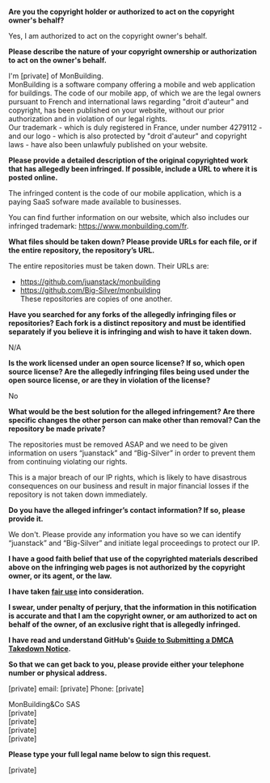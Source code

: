 **Are you the copyright holder or authorized to act on the copyright owner's behalf?**

Yes, I am authorized to act on the copyright owner's behalf.

**Please describe the nature of your copyright ownership or authorization to act on the owner's behalf.**

I'm [private] of MonBuilding.  
MonBuilding is a software company offering a mobile and web application for buildings. The code of our mobile app, of which we are the legal owners pursuant to French and international laws regarding "droit d'auteur" and copyright, has been published on your website, without our prior authorization and in violation of our legal rights.  
Our trademark - which is duly registered in France, under number 4279112 - and our logo - which is also protected by "droit d'auteur" and copyright laws - have also been unlawfuly published on your website.

**Please provide a detailed description of the original copyrighted work that has allegedly been infringed. If possible, include a URL to where it is posted online.**

The infringed content is the code of our mobile application, which is a paying SaaS sofware made available to businesses.

You can find further information on our website, which also includes our infringed trademark:   https://www.monbuilding.com/fr.

**What files should be taken down? Please provide URLs for each file, or if the entire repository, the repository’s URL.**

The entire repositories must be taken down. Their URLs are:  
- https://github.com/juanstack/monbuilding  
- https://github.com/Big-Silver/monbuilding  
These repositories are copies of one another.

**Have you searched for any forks of the allegedly infringing files or repositories? Each fork is a distinct repository and must be identified separately if you believe it is infringing and wish to have it taken down.**

N/A

**Is the work licensed under an open source license? If so, which open source license? Are the allegedly infringing files being used under the open source license, or are they in violation of the license?**

No

**What would be the best solution for the alleged infringement? Are there specific changes the other person can make other than removal? Can the repository be made private?**

The repositories must be removed ASAP and we need to be given information on users “juanstack” and “Big-Silver” in order to prevent them from continuing violating our rights.

This is a major breach of our IP rights, which is likely to have disastrous consequences on our business and result in major financial losses if the repository is not taken down immediately.

**Do you have the alleged infringer’s contact information? If so, please provide it.**

We don't. Please provide any information you have so we can identify “juanstack” and “Big-Silver” and initiate legal proceedings to protect our IP.

**I have a good faith belief that use of the copyrighted materials described above on the infringing web pages is not authorized by the copyright owner, or its agent, or the law.**

**I have taken <a href="https://www.lumendatabase.org/topics/22">fair use</a> into consideration.**

**I swear, under penalty of perjury, that the information in this notification is accurate and that I am the copyright owner, or am authorized to act on behalf of the owner, of an exclusive right that is allegedly infringed.**

**I have read and understand GitHub's <a href="https://help.github.com/articles/guide-to-submitting-a-dmca-takedown-notice/">Guide to Submitting a DMCA Takedown Notice</a>.**

**So that we can get back to you, please provide either your telephone number or physical address.**

[private]
email: [private]
Phone: [private]

MonBuilding&Co SAS  
[private]  
[private]  
[private]  
[private]

**Please type your full legal name below to sign this request.**

[private]
